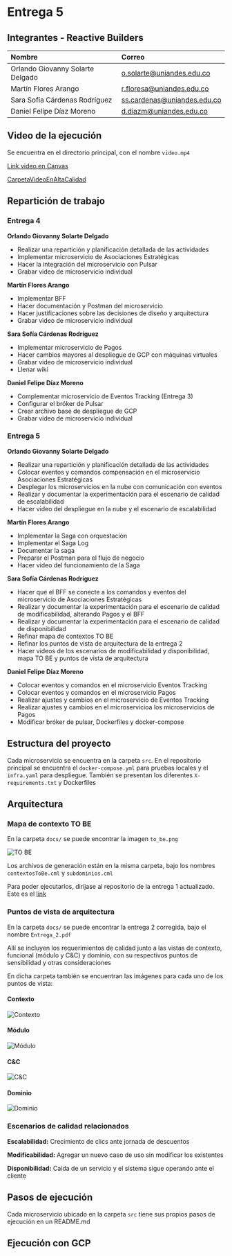 # Entrega 5

## Integrantes - Reactive Builders

| Nombre | Correo |
| :--- | :--- |
| Orlando Giovanny Solarte Delgado | o.solarte@uniandes.edu.co |
| Martín Flores Arango | r.floresa@uniandes.edu.co |
| Sara Sofía Cárdenas Rodríguez | ss.cardenas@uniandes.edu.co |
| Daniel Felipe Díaz Moreno | d.diazm@uniandes.edu.co |

## Video de la ejecución

Se encuentra en el directorio principal, con el nombre `video.mp4`


[Link video en Canvas](https://www.canva.com/design/DAGzn5Er4PQ/0rAWpR-zyRM7IYxHBqRTIg/watch?utm_content=DAGzn5Er4PQ&utm_campaign=designshare&utm_medium=link2&utm_source=uniquelinks&utlId=h50774f66e3)

[CarpetaVideoEnAltaCalidad](https://drive.google.com/drive/folders/1T9DMTi5cxOYJw5hnS_ttDESNzULEYIlM?usp=sharing)


## Repartición de trabajo

### Entrega 4

**Orlando Giovanny Solarte Delgado**

- Realizar una repartición y planificación detallada de las actividades
- Implementar microservicio de Asociaciones Estratégicas
- Hacer la integración del microservicio con Pulsar
- Grabar video de microservicio individual

**Martín Flores Arango**

- Implementar BFF
- Hacer documentación y Postman del microservicio
- Hacer justificaciones sobre las decisiones de diseño y arquitectura
- Grabar video de microservicio individual

**Sara Sofía Cárdenas Rodríguez**

- Implementar microservicio de Pagos
- Hacer cambios mayores al despliegue de GCP con máquinas virtuales
- Grabar video de microservicio individual
- Llenar wiki

**Daniel Felipe Díaz Moreno**

- Complementar microservicio de Eventos Tracking (Entrega 3)
- Configurar el bróker de Pulsar
- Crear archivo base de despliegue de GCP
- Grabar video de microservicio individual

### Entrega 5

**Orlando Giovanny Solarte Delgado**

- Realizar una repartición y planificación detallada de las actividades
- Colocar eventos y comandos compensación en el microservicio Asociaciones Estratégicas
- Desplegar los microservicios en la nube con comunicación con eventos
- Realizar y documentar la experimentación para el escenario de calidad de escalabilidad
- Hacer video del despliegue en la nube y el escenario de escalabilidad

**Martín Flores Arango**

- Implementar la Saga con orquestación
- Implementar el Saga Log
- Documentar la saga
- Preparar el Postman para el flujo de negocio
- Hacer video del funcionamiento de la Saga

**Sara Sofía Cárdenas Rodríguez**

- Hacer que el BFF se conecte a los comandos y eventos del microservicio de Asociaciones Estratégicas
- Realizar y documentar la experimentación para el escenario de calidad de modificabilidad, alterando Pagos y el BFF
- Realizar y documentar la experimentación para el escenario de calidad de disponibilidad
- Refinar mapa de contextos TO BE
- Refinar los puntos de vista de arquitectura de la entrega 2
- Hacer videos de los escenarios de modificabilidad y disponibilidad, mapa TO BE y puntos de vista de arquitectura

**Daniel Felipe Díaz Moreno**

- Colocar eventos y comandos en el microservicio Eventos Tracking
- Colocar eventos y comandos en el microservicio Pagos
- Realizar ajustes y cambios en el microservicio de Eventos Tracking
- Realizar ajustes y cambios en el microservicioa los microservicios de Pagos
- Modificar bróker de pulsar, Dockerfiles y docker-compose

## Estructura del proyecto

Cada microservicio se encuentra en la carpeta `src`. En el repositorio principal se encuentra el `docker-compose.yml` para pruebas locales y el `infra.yaml` para despliegue. También se presentan los diferentes `X-requirements.txt` y Dockerfiles

## Arquitectura

### Mapa de contexto TO BE

En la carpeta `docs/` se puede encontrar la imagen `to_be.png`

![TO BE](docs/to_be.png)

Los archivos de generación están en la misma carpeta, bajo los nombres `contextosToBe.cml` y `subdominios.cml`

Para poder ejecutarlos, diríjase al repositorio de la entrega 1 actualizado. Este es el [link](https://github.com/ddi4z/MISW4406-Reactive-Builders-Entrega1/tree/main)

### Puntos de vista de arquitectura

En la carpeta `docs/` se puede encontrar la entrega 2 corregida, bajo el nombre `Entrega_2.pdf`

Allí se incluyen los requerimientos de calidad junto a las vistas de contexto, funcional (módulo y C&C) y dominio, con su respectivos puntos de sensibilidad y otras consideraciones

En dicha carpeta también se encuentran las imágenes para cada uno de los puntos de vista:

#### Contexto

![Contexto](docs/Contexto.jpg)

#### Módulo

![Módulo](docs/Modulo.png)

#### C&C

![C&C](docs/CyC.png)

#### Dominio

![Dominio](docs/Dominio.jpg)

### Escenarios de calidad relacionados

**Escalabilidad:** Crecimiento de clics ante jornada de descuentos

**Modificabilidad:** Agregar un nuevo caso de uso sin modificar los existentes

**Disponibilidad:** Caída de un servicio y el sistema sigue operando ante el cliente

## Pasos de ejecución

Cada microservicio ubicado en la carpeta `src` tiene sus propios pasos de ejecución en un README.md

## Ejecución con GCP

